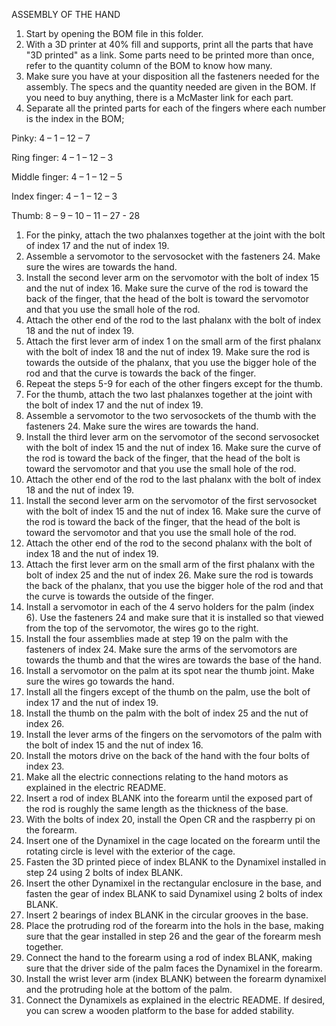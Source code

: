 ASSEMBLY OF THE HAND

1. Start by opening the BOM file in this folder.
2. With a 3D printer at 40% fill and supports, print all the parts that have &quot;3D printed&quot; as a link. Some parts need to be printed more than once, refer to the quantity column of the BOM to know how many.
3. Make sure you have at your disposition all the fasteners needed for the assembly. The specs and the quantity needed are given in the BOM. If you need to buy anything, there is a McMaster link for each part.
4. Separate all the printed parts for each of the fingers where each number is the index in the BOM;

Pinky: 4 – 1 – 12 – 7

Ring finger: 4 – 1 – 12 – 3

Middle finger: 4 – 1 – 12 – 5

Index finger: 4 – 1 – 12 – 3

Thumb: 8 – 9 – 10 – 11 – 27 - 28

1. For the pinky, attach the two phalanxes together at the joint with the bolt of index 17 and the nut of index 19.
2. Assemble a servomotor to the servosocket with the fasteners 24. Make sure the wires are towards the hand.
3. Install the second lever arm on the servomotor with the bolt of index 15 and the nut of index 16. Make sure the curve of the rod is toward the back of the finger, that the head of the bolt is toward the servomotor and that you use the small hole of the rod.
4. Attach the other end of the rod to the last phalanx with the bolt of index 18 and the nut of index 19.
5. Attach the first lever arm of index 1 on the small arm of the first phalanx with the bolt of index 18 and the nut of index 19. Make sure the rod is towards the outside of the phalanx, that you use the bigger hole of the rod and that the curve is towards the back of the finger.
6. Repeat the steps 5-9 for each of the other fingers except for the thumb.
7. For the thumb, attach the two last phalanxes together at the joint with the bolt of index 17 and the nut of index 19.
8. Assemble a servomotor to the two servosockets of the thumb with the fasteners 24. Make sure the wires are towards the hand.
9. Install the third lever arm on the servomotor of the second servosocket with the bolt of index 15 and the nut of index 16. Make sure the curve of the rod is toward the back of the finger, that the head of the bolt is toward the servomotor and that you use the small hole of the rod.
10. Attach the other end of the rod to the last phalanx with the bolt of index 18 and the nut of index 19.
11. Install the second lever arm on the servomotor of the first servosocket with the bolt of index 15 and the nut of index 16. Make sure the curve of the rod is toward the back of the finger, that the head of the bolt is toward the servomotor and that you use the small hole of the rod.
12. Attach the other end of the rod to the second phalanx with the bolt of index 18 and the nut of index 19.
13. Attach the first lever arm on the small arm of the first phalanx with the bolt of index 25 and the nut of index 26. Make sure the rod is towards the back of the phalanx, that you use the bigger hole of the rod and that the curve is towards the outside of the finger.
14. Install a servomotor in each of the 4 servo holders for the palm (index 6). Use the fasteners 24 and make sure that it is installed so that viewed from the top of the servomotor, the wires go to the right.
15. Install the four assemblies made at step 19 on the palm with the fasteners of index 24. Make sure the arms of the servomotors are towards the thumb and that the wires are towards the base of the hand.
16. Install a servomotor on the palm at its spot near the thumb joint. Make sure the wires go towards the hand.
17. Install all the fingers except of the thumb on the palm, use the bolt of index 17 and the nut of index 19.
18. Install the thumb on the palm with the bolt of index 25 and the nut of index 26.
19. Install the lever arms of the fingers on the servomotors of the palm with the bolt of index 15 and the nut of index 16.
20. Install the motors drive on the back of the hand with the four bolts of index 23.
21. Make all the electric connections relating to the hand motors as explained in the electric README.
22. Insert a rod of index BLANK into the forearm until the exposed part of the rod is roughly the same length as the thickness of the base.
23. With the bolts of index 20, install the Open CR and the raspberry pi on the forearm.
24. Insert one of the Dynamixel in the cage located on the forearm until the rotating circle is level with the exterior of the cage.
25. Fasten the 3D printed piece of index BLANK to the Dynamixel installed in step 24 using 2 bolts of index BLANK.
26. Insert the other Dynamixel in the rectangular enclosure in the base, and fasten the gear of index BLANK to said Dynamixel using 2 bolts of index BLANK.
27. Insert 2 bearings of index BLANK in the circular grooves in the base.
28. Place the protruding rod of the forearm into the hols in the base, making sure that the gear installed in step 26 and the gear of the forearm mesh together.
29. Connect the hand to the forearm using a rod of index BLANK, making sure that the driver side of the palm faces the Dynamixel in the forearm.
30. Install the wrist lever arm (index BLANK) between the forearm dynamixel and the protruding hole at the bottom of the palm.
31. Connect the Dynamixels as explained in the electric README.
If desired, you can screw a wooden platform to the base for added stability.
